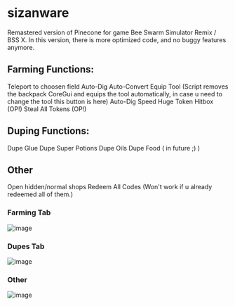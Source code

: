 # sizanware
Remastered version of Pinecone for game Bee Swarm Simulator Remix / BSS X. In this version, there is more optimized code, and no buggy features anymore.

## Farming Functions:
Teleport to choosen field
Auto-Dig
Auto-Convert
Equip Tool (Script removes the backpack CoreGui and equips the tool automatically, in case u need to change the tool this button is here)
Auto-Dig Speed
Huge Token Hitbox (OP!)
Steal All Tokens (OP!)

## Duping Functions:
Dupe Glue
Dupe Super Potions
Dupe Oils
Dupe Food ( in future ;) )

## Other
Open hidden/normal shops
Redeem All Codes (Won't work if u already redeemed all of them.)


### Farming Tab
![image](https://github.com/user-attachments/assets/19657b0a-8d53-44e8-8698-875cf96cd7eb)
### Dupes Tab
![image](https://github.com/user-attachments/assets/0b83c649-56cd-41cb-bd8f-004d1c9a34a4)
### Other
![image](https://github.com/user-attachments/assets/63072413-b171-4b47-b2ca-da2cb9298da8)



